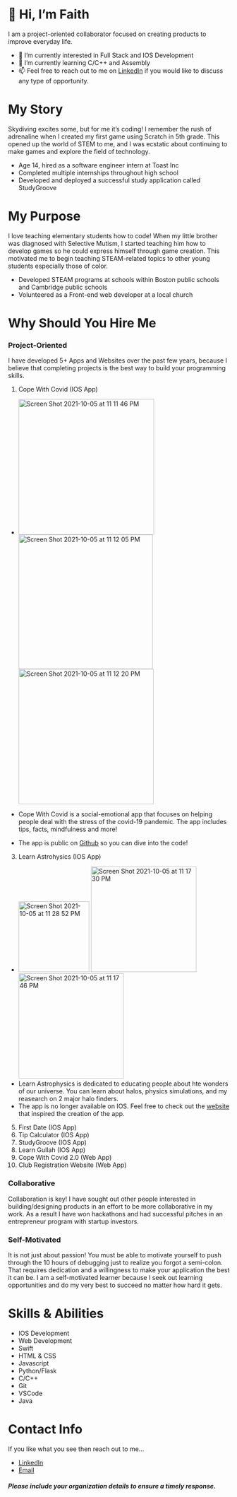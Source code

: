 # 👋 Hi, I’m Faith
I am a project-oriented collaborator focused on creating products to improve everyday life.
- 👀 I’m currently interested in Full Stack and IOS Development
- 🌱 I’m currently learning C/C++ and Assembly
- 📫 Feel free to reach out to me on [LinkedIn](https://www.linkedin.com/in/faith-r-8a1235191) if you would like to discuss any type of opportunity.

# My Story
Skydiving excites some, but for me it’s coding! I remember the rush of adrenaline when I created my first game using Scratch in 5th grade. This opened up the world of STEM to me, and I was ecstatic about continuing to make games and explore the field of technology.
- Age 14, hired as a software engineer intern at Toast Inc
- Completed multiple internships throughout high school
- Developed and deployed a successful study application called StudyGroove

# My Purpose
I love teaching elementary students how to code! When my little brother was diagnosed with Selective Mutism, I started teaching him how to develop games so he could express himself through game creation. This motivated me to begin teaching STEAM-related topics to other young students especially those of color.
- Developed STEAM programs at schools within Boston public schools and Cambridge public schools
- Volunteered as a Front-end web developer at a local church

# Why Should You Hire Me

### Project-Oriented 
I have developed 5+ Apps and Websites over the past few years, because 
I believe that completing projects is the best way to build your programming skills.

1. Cope With Covid (IOS App) 
  - <img width="307" alt="Screen Shot 2021-10-05 at 11 11 46 PM" src="https://user-images.githubusercontent.com/46976238/136135083-e47919e1-efe9-4fee-beba-44e6e3378bab.png"> <img width="304" alt="Screen Shot 2021-10-05 at 11 12 05 PM" src="https://user-images.githubusercontent.com/46976238/136135122-f3cb743d-8b73-4767-ae24-8ccc4813ce04.png"> <img width="306" alt="Screen Shot 2021-10-05 at 11 12 20 PM" src="https://user-images.githubusercontent.com/46976238/136135130-81d4730c-556b-48ef-9eaf-51147b06c3b0.png">

  - Cope With Covid is a social-emotional app that focuses on helping people deal with the stress of the covid-19 pandemic. The app includes tips, facts, mindfulness and more!
  - The app is public on [Github](https://github.com/PZR2000/COVID-19-Hackathon) so you can dive into the code!

3. Learn Astrohysics (IOS App)
  - <img width="160" alt="Screen Shot 2021-10-05 at 11 28 52 PM" src="https://user-images.githubusercontent.com/46976238/136136208-59cdf9a3-ef8b-458e-9a29-514bdb0dec37.png"> <img width="239" alt="Screen Shot 2021-10-05 at 11 17 30 PM" src="https://user-images.githubusercontent.com/46976238/136136106-47dc9c02-e0eb-45c3-a6be-ecaf43e3662b.png"> <img width="238" alt="Screen Shot 2021-10-05 at 11 17 46 PM" src="https://user-images.githubusercontent.com/46976238/136136111-05209b8c-1a94-44ec-9e8f-5fdc276dca12.png">
  - Learn Astrophysics is dedicated to educating people about hte wonders of our universe. You can learn about halos, physics simulations, and my reasearch on 2 major halo finders.
  - The app is no longer available on IOS. Feel free to check out the [website](https://sites.google.com/view/srmp-website/home) that inspired the creation of the app.

5. First Date (IOS App)
6. Tip Calculator (IOS App)
7. StudyGroove (IOS App)
8. Learn Gullah (IOS App)
9. Cope With Covid 2.0 (Web App)
10. Club Registration Website (Web App)

<!-- - Image
- Description
- Availability -->

### Collaborative
Collaboration is key! I have sought out other people
                        interested in building/designing products in an effort
                        to be more collaborative in my work. As a result I have
                        won hackathons and had successful pitches in an entrepreneur
                        program with startup investors.

### Self-Motivated
It is not just about passion! You must be able to
                        motivate yourself to push through the 10 hours of debugging
                        just to realize you forgot a semi-colon. That requires dedication
                        and a willingness to make your application the best it can be. I am a self-motivated learner because I seek out learning opportunities and do my very best to succeed no matter how hard it gets.

# Skills & Abilities
- IOS Development
- Web Development
- Swift
- HTML & CSS
- Javascript
- Python/Flask
- C/C++
- Git
- VSCode
- Java

# Contact Info
If you like what you see then reach out to me...
- [LinkedIn](https://www.linkedin.com/in/faith-r-8a1235191)
- [Email](mailto:cyber.faith@yahoo.com)
##### Please include your organization details to ensure a timely response.
